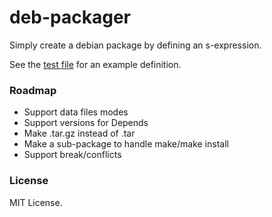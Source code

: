 # deb-packager

Simply create a debian package by defining an s-expression.

See the [test file](t/deb-packager.lisp) for an example definition.


### Roadmap

- Support data files modes
- Support versions for Depends
- Make .tar.gz instead of .tar
- Make a sub-package to handle make/make install
- Support break/conflicts

### License

MIT License.
